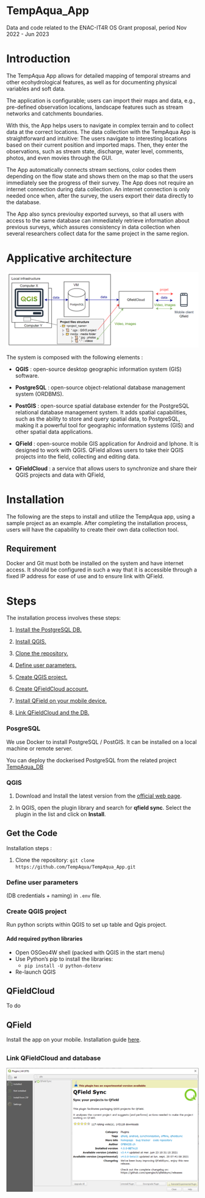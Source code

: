 # TempAqua_App

Data and code related to the ENAC-IT4R OS Grant proposal, period Nov 2022 - Jun 2023

# Introduction

The TempAqua App allows for detailed mapping of temporal streams  and other ecohydrological features, as well as for documenting physical variables and soft data. 

The  application is configurable; users can import their maps and data, e.g., pre-defined observation  locations, landscape features such as stream networks and catchments boundaries. 

With this, the  App helps users to navigate in complex terrain and to collect data at the correct locations. The  data collection with the TempAqua App is straightforward and intuitive: The users navigate to  interesting locations based on their current position and imported maps. Then, they enter the  observations, such as stream state, discharge, water level, comments, photos, and even movies through the GUI. 

The App automatically connects stream sections, color codes them depending on  the flow state and shows them on the map so that the users immediately see the progress of their survey. The App  does not require an internet connection during data collection. An internet connection is only  needed once when, after the survey, the users export their data directly to the database. 

The App also syncs previoulsy exported surveys, so that all  users with access to the same database can immediately retrieve information about previous  surveys, which assures consistency in data collection when several researchers collect data for  the same project in the same region.

# Applicative architecture

![ ](doc\static\applicative_architecture.png)

The system is composed with the following elements : 

* **QGIS** : open-source desktop geographic information system (GIS) software.

* **PostgreSQL** : open-source object-relational database management system (ORDBMS).

* **PostGIS**  :  open-source spatial database extender for the PostgreSQL 
  relational database management system. It adds spatial capabilities, 
  such as the ability to store and query spatial data, to PostgreSQL, 
  making it a powerful tool for geographic information systems (GIS) and 
  other spatial data applications.

* **QField**  : open-source mobile GIS application for Android and Iphone. It is designed to work with QGIS. QField allows users to take their QGIS projects into the field, collecting and editing data.

* **QFieldCloud** : a service that allows users to synchronize and share their QGIS projects and data with QField,

# Installation

The following are the steps to install and utilize the TempAqua app, using a sample project as an example. After completing the installation process, users will have the capability to create their own data collection tool.

## Requirement

Docker and Git must both be installed on the system and have internet access. It should be configured in such a way that it is accessible through a fixed IP address for ease of use and to ensure link with QField.



# Steps

The installation process involves these steps:

1. [Install the PostgreSQL DB.](PostgreSQL) 

2. [Install QGIS.](QGIS)

3. [Clone the repository.](Get-the-code)

4. [Define user parameters.](Define-user-parameters) 

5. [Create QGIS project.](Create-QGIS-project) 

6. [Create QFieldCloud account.](QFieldCloud)

7. [Install QField on your mobile device.](QField)

8. [Link QFieldCloud and the DB.](Link-QFieldCloud-and-database)



### PosgreSQL

We use Docker to install PostgreSQL / PostGIS. It can be installed on a local machine or remote server.

You can deploy the dockerised PostgreSQL from the related project [TempAqua_DB](https://github.com/EPFL-ENAC/TempAqua_DB)


### QGIS

1. Download and Install the latest version from the [official web page](https://www.qgis.org/en/site/forusers/download.html).

2. In QGIS, open the plugin library and search for **qfield sync**. Select
   the plugin in the list and click on **Install**.



## Get the Code

Installation steps :

1. Clone the repository: `git clone https://github.com/TempAqua/TempAqua_App.git`



### Define user parameters

(DB credentials + naming) in `.env` file.



### Create QGIS project

Run python scripts within QGIS to set up table and Qgis project.

#### Add required python libraries
   - Open OSGeo4W shell (packed with QGIS in the start menu)
   - Use Python’s pip to install the libraries:
     - `pip install -U python-dotenv`
   - Re-launch QGIS


## QFieldCloud

To do

##

## QField

Install the app on your mobile. Installation guide [here](https://docs.qfield.org/get-started).  

## 

### Link QFieldCloud and database

![ ](doc\static\qfield-sync_install.png)

